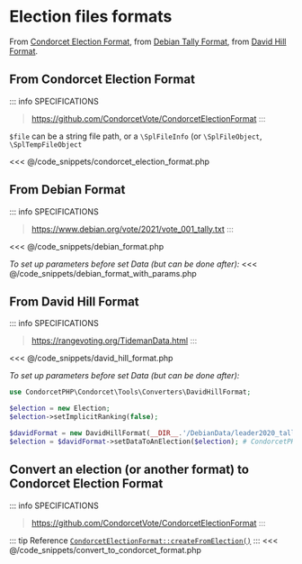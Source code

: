 # Election files formats

From [Condorcet Election Format](https://github.com/CondorcetVote/CondorcetElectionFormat), from [Debian Tally Format](https://www.debian.org/vote/2021/vote_001_tally.txt), from [David Hill Format](https://rangevoting.org/TidemanData.html).


## From Condorcet Election Format
::: info SPECIFICATIONS
> https://github.com/CondorcetVote/CondorcetElectionFormat
:::

```$file``` can be a string file path, or a ```\SplFileInfo``` (or ```\SplFileObject```, ```\SplTempFileObject```

<<< @/code_snippets/condorcet_election_format.php

## From Debian Format
::: info SPECIFICATIONS
> https://www.debian.org/vote/2021/vote_001_tally.txt
:::

<<< @/code_snippets/debian_format.php

_To set up parameters before set Data (but can be done after):_
<<< @/code_snippets/debian_format_with_params.php

## From David Hill Format
::: info SPECIFICATIONS
> https://rangevoting.org/TidemanData.html
:::

<<< @/code_snippets/david_hill_format.php

_To set up parameters before set Data (but can be done after):_
```php
use CondorcetPHP\Condorcet\Tools\Converters\DavidHillFormat;

$election = new Election;
$election->setImplicitRanking(false);

$davidFormat = new DavidHillFormat(__DIR__.'/DebianData/leader2020_tally.txt') # CondorcetPHP\Condorcet\Tools\Converters\DavidHillFormat
$election = $davidFormat->setDataToAnElection($election); # CondorcetPHP\Condorcet\Election
```

## Convert an election (or another format) to Condorcet Election Format

::: info SPECIFICATIONS
> https://github.com/CondorcetVote/CondorcetElectionFormat
:::

::: tip Reference
[`CondorcetElectionFormat::createFromElection()`](/api-reference/Tools_Converters_CEF_CondorcetElectionFormat%20Class/Tools_Converters_CEF_CondorcetElectionFormat--createFromElection) 
:::
<<< @/code_snippets/convert_to_condorcet_format.php
